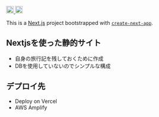 <p align="left">
  <a href="https://github.com/sorato190">
    <img height="20" src="https://komarev.com/ghpvc/?username=sorato190" />
  </a>
  <a href="https://github.com/sorato190">
    <img height="20" src="https://img.shields.io/github/followers/sorato190?label=follow&logo=github&style=flat" />
  </a>
</p>

This is a [Next.js](https://nextjs.org/) project bootstrapped with [`create-next-app`](https://github.com/vercel/next.js/tree/canary/packages/create-next-app).

## Nextjsを使った静的サイト

- 自身の旅行記を残しておくために作成
- DBを使用していないのでシンプルな構成

## デプロイ先
- Deploy on Vercel
- AWS Amplify
